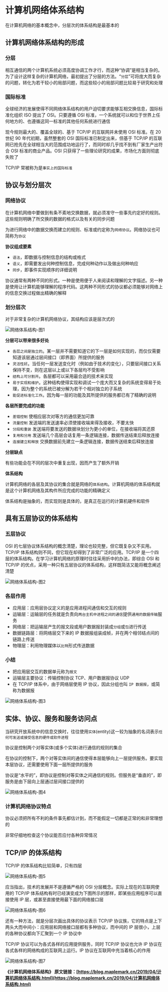 # 计算机网络体系结构

在计算机网络的基本概念中，分层次的体系结构是最基本的

## 计算机网络体系结构的形成

### 分层

相互通信的两个计算机系统必须高度协调工作才行，而这种“协调”是相当复杂的。为了设计这样复杂的计算机网络，最初提出了分层的方法。“`分层`”可将庞大而复杂的问题，转化为若干较小的局部问题，而这些较小的局部问题比较易于研究和处理

### 国际标准

全球经济的发展使得不同网络体系结构的用户迫切要求能够互相交换信息，国际标准化组织 ISO 提出了 OSI。只要遵循 OSI 标准，一个系统就可以和位于世界上任何地方的、也遵循这同一标准的其他任何系统进行通信

现今规则最大的、覆盖全球的、基于 TCP/IP 的互联网并未使用 OSI 标准。在 20 世纪 90 年代初期，虽然整套的 OSI 国际标准已制定出来，但基于 TCP/IP 的互联网已抢先在全球相当大的范围成功地运行了，而同时却几乎找不到有厂家生产出符合 OSI 标准的商业产品。OSI 只获得了一些理论研究的成果，市场化方面则彻底失败了

TCP/IP 常被称为是`事实上的国际标准`

## 协议与划分层次

### 网络协议

在计算机网络中要做到有条不紊地交换数据，就必须准守一些事先约定好的规则。这些规则明确了所交换的数据的格式以及有关的同步问题

为进行网络中的数据交换而建立的规则、标准或约定称为`网络协议`。网络协议也可简称为`协议`

**协议组成要素**

- `语法`，即数据与控制信息的结构或格式
- `语义`，即需要发出何种控制信息，完成何种动作以及做出何种响应
- `同步`，即事件实现顺序的详细说明

协议通常有两种不同的形式。一种是使用便于人来阅读和理解的文字描述。另一种是使用让计算机能够理解的程序代码。这两种不同形式的协议都必须能够对网络上的信息交换过程做出精确的解释

### 划分层次

对于非常复杂的计算机网络协议，其结构应该是层次式的

![网络体系结构-图1](./assets/network-architecture-01.png)

**分层可以带来很多好处**

- `各层之间是独立的`。某一层并不需要知道它的下一层是如何实现的，而仅仅需要知道该层通过层间接口（即界面）所提供的服务
- `灵活性好`。当任何一层发送变化时（例如由于技术的变化），只要层间接口关系保持不变，则在这层以上或以下各层均不受影响
- `结构上可分割开`。各层都可以采用最合适的技术来实现
- `易于实现和维护`。这种结构使得实现和调试一个庞大而又复杂的系统变得易于处理，因为整个的系统已被分解为若干个相对独立的子系统
- `能促进标准化工作`。因为每一层的功能及其所提供的服务都已有了精确的说明

**各层所要完成的功能**

- `差错控制` 使相应层次对等方的通信更加可靠
- `流量控制` 发送端的发送速率必须使接收端来得及接收，不要太快
- `分段和重装` 发送端将要发送的数据块划分为更小的单位，在接收端将其还原
- `复用和分用` 发送端几个高层会话复用一条逻辑连接，数据传送结束后释放连接
- `连接建立和释放` 交换数据前先建立一条逻辑连接，数据传送结束后释放连接

**分层缺点**

有些功能会在不同的层次中重复出现，因而产生了额外开销

**体系结构**

计算机网络的各层及其协议的集合就是网络的`体系结构`。计算机网络的体系结构就是这个计算机网络及其构件所应完成的功能的精确定义

体系结构是抽象的，而实现则是具体的，是真正在运行的计算机硬件和软件

## 具有五层协议的体系结构

### 五层协议

OSI 的七层协议体系结构的概念清楚，理论也较完整，但它既复杂又不实用。TCP/IP 体系结构则不同，但它现在却得到了非常广泛的应用。TCP/IP 是一个四层的体系结构。在学习计算机网络的原理时往往采用折中的办法，即综合 OSI 和 TCP/IP 的优点，采用一种只有五层协议的体系结构，这样既简洁又能将概念阐述清楚

![网络体系结构-图2](./assets/network-architecture-02.png)

### 各层作用

- 应用层：应用层协议定义的是应用进程间通信和交互的规则
- 运输层：运输层的任务就是负责向`两台主机中进程之间的通信`提供`通用的数据传输`服务
- 网络层：把运输层产生的报文段或用户数据报封装成`分组`或`包`进行传送
- 数据链路层：将网络层交下来的 IP 数据报组装成帧，并在两个相邻结点间的链路上传送
- 物理层：利用物理媒体以`比特`形式传送数据

### 小结

- 把应用层交互的数据单元称为`报文`
- 运输层主要协议：传输控制协议 TCP、用户数据报协议 UDP
- 在 TCP/IP 体系中，由于网络层使用 IP 协议，因此分组也叫 `IP 数据报`，或简称为数据报

![网络体系结构-图3](./assets/network-architecture-03.png)

## 实体、协议、服务和服务访问点

当研究开放系统中的信息交换时，往往使用`实体`(entity)这一较为抽象的名词表示`任何可发送或接受信息的硬件或软件进程`

协议是控制两个对等实体(或多个实体)进行通信的规则的集合

在协议的控制下，两个对等实体间的通信使得本层能够向上一层提供服务。要实现本层协议，还需要使用下面一层所提供的服务

协议是“水平的”，即协议是控制对等实体之间通信的规则。但服务是“垂直的”，即服务是由下层向上层通过层间接口提供的

![网络体系结构-图4](./assets/network-architecture-04.png)

### 计算机网络协议特点

协议必须把所有不利的条件事先都估计到，而不能假定一切都是正常的和非常理想的

非常仔细地检查这个协议能否应付各种异常情况

## TCP/IP 的体系结构

TCP/IP 的体系结构比较简单，只有四层

![网络体系结构-图5](./assets/network-architecture-05.png)

应当指出，技术的发展并不是遵循严格的 OSI 分层概念。实际上现在的互联网使用的 TCP/IP 体系结构有时已经演变成为下图所示的那样，即某些应用程序可以直接使用 IP 层，或甚至直接使用最下面的网络接口层

![网络体系结构-图6](./assets/network-architecture-06.png)

还有一种方法，就是分层次画出具体的协议表示 TCP/IP 协议族，它的特点是上下两头大而中间小：应用层和网络接口层都有多种协议，而中间的 IP 层很小，上层的各种协议都向下汇聚到一个 IP 协议中

TCP/IP 协议可以为各式各样的应用提供服务，同时 TCP/IP 协议也允许 IP 协议在各式各样的网络构成的互联网上运行。IP 协议在互联网中充当着核心的作用

![网络体系结构-图7](./assets/network-architecture-07.png)

**《计算机网络体系结构》 原文链接：[https://blog.maplemark.cn/2019/04/计算机网络体系结构.html](https://blog.maplemark.cn/2019/04/计算机网络体系结构.html)**
